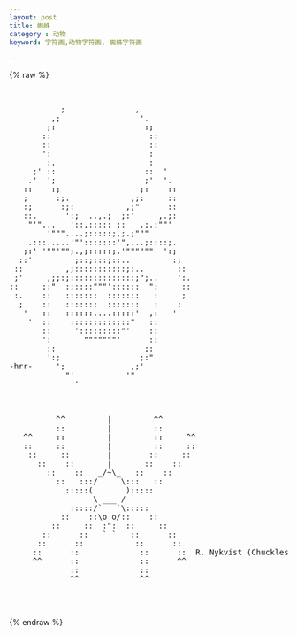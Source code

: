 ```yaml
---
layout: post
title: 蜘蛛
category : 动物
keyword: 字符画,动物字符画, 蜘蛛字符画

---
```

{% raw %}
<pre>


           ;               ,           
         ,;                 '.         
        ;:                   :;         
       ::                     ::       
       ::                     ::       
       ':                     :         
        :.                    :         
     ;' ::                   ::  '     
    .'  ';                   ;'  '.     
   ::    :;                 ;:    ::   
   ;      :;.             ,;:     ::   
   :;      :;:           ,;"      ::   
   ::.      ':;  ..,.;  ;:'     ,.;:   
    "'"...   '::,::::: ;:   .;.;""'     
        '"""....;:::::;,;.;"""         
    .:::.....'"':::::::'",...;::::;.   
   ;:' '""'"";.,;:::::;.'""""""  ':;   
  ::'         ;::;:::;::..         :;   
 ::         ,;:::::::::::;:..       :: 
 ;'     ,;;:;::::::::::::::;";..    ':. 
::     ;:"  ::::::"""'::::::  ":     :: 
 :.    ::   ::::::;  :::::::   :     ; 
  ;    ::   :::::::  :::::::   :    ;   
   '   ::   ::::::....:::::'  ,:   '   
    '  ::    :::::::::::::"   ::       
       ::     ':::::::::"'    ::       
       ':       """""""'      ::       
        ::                   ;:         
        ':;                 ;:"         
-hrr-     ';              ,;'           
            "'           '"             
              ' 



          ^^         |         ^^
          ::         |         ::
   ^^     ::         |         ::     ^^
   ::     ::         |         ::     ::
    ::     ::        |        ::     ::
      ::    ::       |       ::    ::
        ::    ::   _/~\_   ::    ::
          ::   :::/     \:::   ::
            :::::(       ):::::
                  \ ___ /
             :::::/`   `\:::::
           ::    ::\o o/::    ::
         ::     ::  :":  ::     ::
       ::      ::   ` `   ::      ::
      ::      ::           ::      ::
     ::      ::             ::      ::  R. Nykvist (Chuckles)
     ^^      ::             ::      ^^
             ::             ::
             ^^             ^^


 </pre>
{% endraw %}
